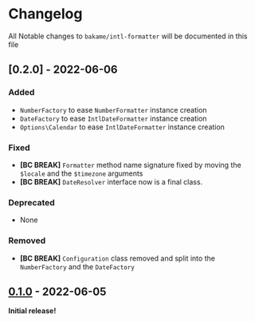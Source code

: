 # Changelog

All Notable changes to `bakame/intl-formatter` will be documented in this file

## [0.2.0] - 2022-06-06

### Added

- `NumberFactory` to ease `NumberFormatter` instance creation
- `DateFactory` to ease `IntlDateFormatter` instance creation
- `Options\Calendar` to ease `IntlDateFormatter` instance creation

### Fixed

- **[BC BREAK]** `Formatter` method name signature fixed by moving the `$locale` and the `$timezone` arguments
- **[BC BREAK]** `DateResolver` interface now is a final class.

### Deprecated

- None

### Removed

- **[BC BREAK]** `Configuration` class removed and split into the `NumberFactory` and the `DateFactory`

## [0.1.0] - 2022-06-05

**Initial release!**

[Next]: https://github.com/bakame-php/intl-formatter/compare/0.1.0...main
[0.1.0]: https://github.com/bakame-php/intl-formatter/releases/tag/0.1.0
